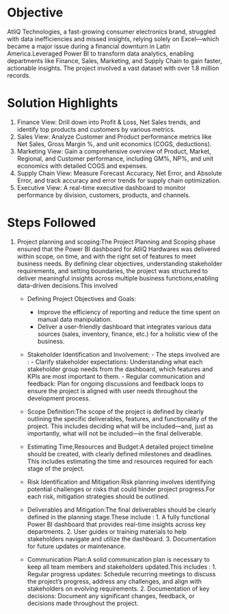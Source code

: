 # Objective
AtliQ Technologies, a fast-growing consumer electronics brand, struggled with data inefficiencies and missed insights, relying solely on Excel—which became a major issue during a financial downturn in Latin America.Leveraged Power BI to transform data analytics, enabling departments like Finance, Sales, Marketing, and Supply Chain to gain faster, actionable insights. The project involved a vast dataset with over 1.8 million records.

# Solution Highlights
1. Finance View: Drill down into Profit & Loss, Net Sales trends, and identify top products and customers by various metrics.
2. Sales View: Analyze Customer and Product performance metrics like Net Sales, Gross Margin %, and unit economics (COGS, deductions).
3. Marketing View: Gain a comprehensive overview of Product, Market, Regional, and Customer performance, including GM%, NP%, and unit economics with detailed COGS and expenses.
4. Supply Chain View: Measure Forecast Accuracy, Net Error, and Absolute Error, and track accuracy and error trends for supply chain optimization.
5. Executive View: A real-time executive dashboard to monitor performance by division, customers, products, and channels.

# Steps Followed
1. Project planning and scoping:The Project Planning and Scoping phase ensured that the Power BI dashboard for AtliQ Hardwares was delivered within scope, on time, and with the right set of features to meet 
   business needs. By defining clear objectives, understanding stakeholder requirements, and setting boundaries, the project was structured to deliver meaningful insights across multiple business 
   functions,enabling data-driven decisions.This involved
    - Defining Project Objectives and Goals:
         - Improve the efficiency of reporting and reduce the time spent on manual data manipulation.
         - Deliver a user-friendly dashboard that integrates various data sources (sales, inventory, finance, etc.) for a holistic view of the business.
           
    - Stakeholder Identification and Involvement:
                                 - The steps involved are :
                                                      - Clarify stakeholder expectations: Understanding what each stakeholder group needs from the dashboard, which features and KPIs are most important to them.
                                                      - Regular communication and feedback: Plan for ongoing discussions and feedback loops to ensure the project is aligned with user needs throughout the 
                                                         development process.
      
    - Scope Definition:The scope of the project is defined by clearly outlining the specific deliverables, features, and functionality of the project. This includes deciding what will be included—and, just as 
                       importantly, what will not be included—in the final deliverable.
      
    - Estimating Time,Resources and Budget:A detailed project timeline should be created, with clearly defined milestones and deadlines. This includes estimating the time and resources required for each stage of 
                                           the project.
      
    - Risk Identification and Mitigation:Risk planning involves identifying potential challenges or risks that could hinder project progress.For each risk, mitigation strategies should be outlined.
  
    - Deliverables and Mitigation:The final deliverables should be clearly defined in the planning stage.These include :
                                     1.  A fully functional Power BI dashboard that provides real-time insights across key departments.
                                     2.  User guides or training materials to help stakeholders navigate and utilize the dashboard.
                                     3.  Documentation for future updates or maintenance.

    - Communication Plan:A solid communication plan is necessary to keep all team members and stakeholders updated.This includes :
                             1. Regular progress updates: Schedule recurring meetings to discuss the project’s progress, address any challenges, and align with stakeholders on evolving requirements.
                             2. Documentation of key decisions: Document any significant changes, feedback, or decisions made throughout the project.
      
